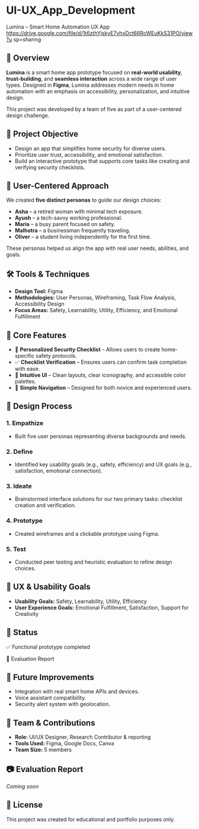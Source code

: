 # UI-UX_App_Development
Lumina – Smart Home Automation UX App
https://drive.google.com/file/d/1t6zthYjskyE7vhxDct66RcWEuKkS31PO/view?u
sp=sharing

## 📱 Overview
**Lumina** is a smart home app prototype focused on **real-world usability**, **trust-building**, and **seamless interaction** across a wide range of user types. Designed in **Figma**, Lumina addresses modern needs in home automation with an emphasis on accessibility, personalization, and intuitive design.

This project was developed by a team of five as part of a user-centered design challenge.


## 🎯 Project Objective
- Design an app that simplifies home security for diverse users.
- Prioritize user trust, accessibility, and emotional satisfaction.
- Build an interactive prototype that supports core tasks like creating and verifying security checklists.


## 👥 User-Centered Approach

We created **five distinct personas** to guide our design choices:
- **Asha** – a retired woman with minimal tech exposure.
- **Ayush** – a tech-savvy working professional.
- **Maria** – a busy parent focused on safety.
- **Malhotra** – a businessman frequently traveling.
- **Oliver** – a student living independently for the first time.

These personas helped us align the app with real user needs, abilities, and goals.


## 🛠️ Tools & Techniques
- **Design Tool:** Figma
- **Methodologies:** User Personas, Wireframing, Task Flow Analysis, Accessibility Design
- **Focus Areas:** Safety, Learnability, Utility, Efficiency, and Emotional Fulfillment


## 🧩 Core Features
- 📝 **Personalized Security Checklist** – Allows users to create home-specific safety protocols.
- ✅ **Checklist Verification** – Ensures users can confirm task completion with ease.
- 📲 **Intuitive UI** – Clean layouts, clear iconography, and accessible color palettes.
- 🧠 **Simple Navigation** – Designed for both novice and experienced users.


## 🔄 Design Process

### 1. Empathize
- Built five user personas representing diverse backgrounds and needs.

### 2. Define
- Identified key usability goals (e.g., safety, efficiency) and UX goals (e.g., satisfaction, emotional connection).

### 3. Ideate
- Brainstormed interface solutions for our two primary tasks: checklist creation and verification.

### 4. Prototype
- Created wireframes and a clickable prototype using Figma.

### 5. Test
- Conducted peer testing and heuristic evaluation to refine design choices.


## 🧠 UX & Usability Goals
- **Usability Goals:** Safety, Learnability, Utility, Efficiency  
- **User Experience Goals:** Emotional Fulfillment, Satisfaction, Support for Creativity


## 📌 Status
✅ Functional prototype completed 

🔄 Evaluation Report

## 🌟 Future Improvements
- Integration with real smart home APIs and devices.
- Voice assistant compatibility.
- Security alert system with geolocation.



## 👥 Team & Contributions
- **Role:** UI/UX Designer, Research Contributor & reporting  
- **Tools Used:** Figma, Google Docs, Canva  
- **Team Size:** 5 members

## 📷 Evaluation Report
*Coming soon*

## 📝 License
This project was created for educational and portfolio purposes only.

